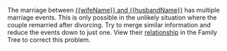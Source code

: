 The marriage between [{{wifeName}} and {{husbandName}}](https://familysearch.org/tree/#view=coupleRelationship&relationshipId={{crid}})
has multiple marriage events. This is only possible in the unlikely situation where the couple 
remarried after divorcing. Try to merge similar information and reduce the events down to just one.
View their [relationship](https://familysearch.org/tree/#view=coupleRelationship&relationshipId={{crid}})
in the Family Tree to correct this problem.